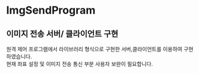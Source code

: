 # ImgSendProgram
## 이미지 전송 서버/ 클라이언트 구현<br>
원격 제어 프로그램에서 라이브러리 형식으로 구현한 서버,클라이언트를 이용하여 구현하였습니다. <br>
현재 좌표 설정 및 이미지 전송 통신 부분 사용자 보완이 필요합니다.<br>
